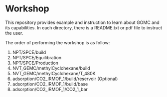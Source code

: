 # Workshop
This repository provides example and instruction to learn about GOMC and its capabilities.
In each directory, there is a README.txt or pdf file to instruct the user.

The order of performing the workshop is as follow:

1. NPT/SPCE/build
2. NPT/SPCE/Equilibration
3. NPT/SPCE/Production
4. NVT_GEMC/methylCyclohexane/build
5. NVT_GEMC/methylCyclohexane/T_480K
6. adsorption/CO2_IRMOF_1/build/reservoir (Optional)
7. adsorption/CO2_IRMOF_1/build/base
8. adsorption/CO2_IRMOF_1/CO2_1_bar
